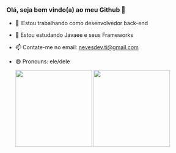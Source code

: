 ### Olá, seja bem vindo(a) ao meu Github 👋


- 🔭 IEstou trabalhando como desenvolvedor back-end
- 🌱 Estou estudando Javaee e seus Frameworks
- 📫 Contate-me no email: nevesdev.ti@gmail.com
- 😄 Pronouns: ele/dele


  <img height=200 align="center" src="https://github-readme-stats.vercel.app/api?username=Artur-Neves&show_icons=true&theme=transparent" />


  <img height=200 align="center" src="https://github-readme-stats.vercel.app/api/top-langs?username=Artur-Neves&layout=compact&langs_count=8&card_width=320&show_icons=true&theme=transparent" />


